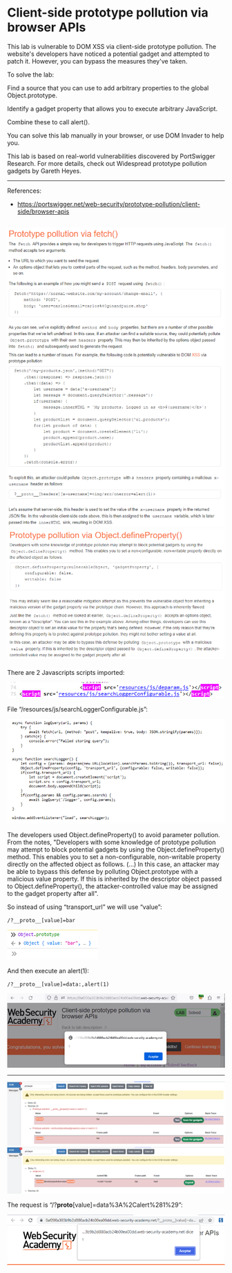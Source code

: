 
# Client-side prototype pollution via browser APIs

This lab is vulnerable to DOM XSS via client-side prototype pollution. The website's developers have noticed a potential gadget and attempted to patch it. However, you can bypass the measures they've taken.

To solve the lab:

Find a source that you can use to add arbitrary properties to the global Object.prototype.

Identify a gadget property that allows you to execute arbitrary JavaScript.

Combine these to call alert().

You can solve this lab manually in your browser, or use DOM Invader to help you.

This lab is based on real-world vulnerabilities discovered by PortSwigger Research. For more details, check out Widespread prototype pollution gadgets by Gareth Heyes.

---------------------------------------------

References: 

- https://portswigger.net/web-security/prototype-pollution/client-side/browser-apis





![img](images/Client-side%20prototype%20pollution%20via%20browser%20APIs/1.png)
![img](images/Client-side%20prototype%20pollution%20via%20browser%20APIs/2.png)
---------------------------------------------

There are 2 Javascripts scripts imported:



![img](images/Client-side%20prototype%20pollution%20via%20browser%20APIs/3.png)


File “/resources/js/searchLoggerConfigurable.js”:



![img](images/Client-side%20prototype%20pollution%20via%20browser%20APIs/4.png)


The developers used Object.defineProperty() to avoid parameter pollution. From the notes, "Developers with some knowledge of prototype pollution may attempt to block potential gadgets by using the Object.defineProperty() method. This enables you to set a non-configurable, non-writable property directly on the affected object as follows. (...) In this case, an attacker may be able to bypass this defense by polluting Object.prototype with a malicious value property. If this is inherited by the descriptor object passed to Object.defineProperty(), the attacker-controlled value may be assigned to the gadget property after all".

So instead of using “transport_url” we will use “value”:

```
/?__proto__[value]=bar
```



![img](images/Client-side%20prototype%20pollution%20via%20browser%20APIs/5.png)


And then execute an alert(1):

```
/?__proto__[value]=data:,alert(1)
```



![img](images/Client-side%20prototype%20pollution%20via%20browser%20APIs/6.png)


------------------------------





![img](images/Client-side%20prototype%20pollution%20via%20browser%20APIs/7.png)
![img](images/Client-side%20prototype%20pollution%20via%20browser%20APIs/8.png)


The request is “/?__proto__[value]=data%3A%2Calert%281%29”:



![img](images/Client-side%20prototype%20pollution%20via%20browser%20APIs/9.png)